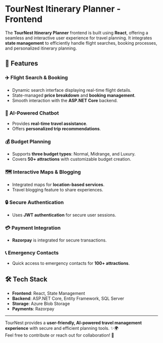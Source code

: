 # TourNest Itinerary Planner - Frontend

The **TourNest Itinerary Planner** frontend is built using **React**, offering a seamless and interactive user experience for travel planning. It integrates **state management** to efficiently handle flight searches, booking processes, and personalized itinerary planning.

## 🚀 Features

### ✈️ Flight Search & Booking
- Dynamic search interface displaying real-time flight details.
- State-managed **price breakdown** and **booking management**.
- Smooth interaction with the **ASP.NET Core** backend.

### 🤖 AI-Powered Chatbot
- Provides **real-time travel assistance**.
- Offers **personalized trip recommendations**.

### 💰 Budget Planning
- Supports **three budget types**: Normal, Midrange, and Luxury.
- Covers **50+ attractions** with customizable budget creation.

### 🗺️ Interactive Maps & Blogging
- Integrated maps for **location-based services**.
- Travel blogging feature to share experiences.

### 🔒 Secure Authentication
- Uses **JWT authentication** for secure user sessions.

### 💳 Payment Integration
- **Razorpay** is integrated for secure transactions.

### 📞 Emergency Contacts
- Quick access to emergency contacts for **100+ attractions**.

## 🛠️ Tech Stack
- **Frontend**: React, State Management
- **Backend**: ASP.NET Core, Entity Framework, SQL Server
- **Storage**: Azure Blob Storage
- **Payments**: Razorpay

---

TourNest provides a **user-friendly, AI-powered travel management experience** with secure and efficient planning tools. ✨🌍  
Feel free to contribute or reach out for collaboration! 🚀

